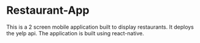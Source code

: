 # Restaurant-App
This is a 2 screen mobile application built to display restaurants.
It deploys the yelp api.
The application is built using react-native.